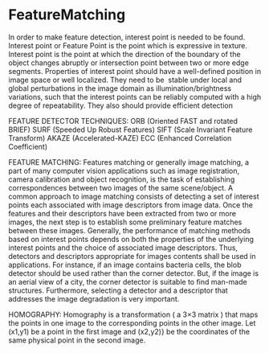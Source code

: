 # FeatureMatching
In order to make feature detection, interest point is needed to be found. Interest point or Feature Point is the point which is expressive in texture.
Interest point is the point at which the direction of the boundary of the object changes abruptly or intersection point between two or more edge segments.
Properties of interest point should have a well-defined position in image space or well localized. They need to be  stable under local and global perturbations
in the image domain as illumination/brightness variations, such that the interest points can be reliably computed with a high degree of repeatability. 
They also should provide efficient detection

FEATURE DETECTOR TECHNIQUES:
ORB (Oriented FAST and rotated BRIEF)
SURF (Speeded Up Robust Features)
SIFT (Scale Invariant Feature Transform)
AKAZE (Accelerated-KAZE)
ECC (Enhanced Correlation Coefficient)

FEATURE MATCHING:
Features matching or generally image matching, a part of many computer vision applications such as image registration,
camera calibration and object recognition, is the task of establishing correspondences between two images of the same scene/object.
A common approach to image matching consists of detecting a set of interest points each associated with image descriptors from image data.
Once the features and their descriptors have been extracted from two or more images, the next step is to establish some preliminary feature matches between these images.
Generally, the performance of matching methods based on interest points depends on both the properties of the underlying interest points and the choice of associated 
image descriptors. Thus, detectors and descriptors appropriate for images contents shall be used in applications. For instance, if an image contains bacteria cells,
the blob detector should be used rather than the corner detector. But, if the image is an aerial view of a city, the corner detector is suitable to find man-made structures. 
Furthermore, selecting a detector and a descriptor that addresses the image degradation is very important.

HOMOGRAPHY:
Homography is a transformation ( a 3×3 matrix ) that maps the points in one image to the corresponding points in the other image.
Let (x1,y1) be a point in the first image and (x2,y2)} be the coordinates of the same physical point in the second image. 

